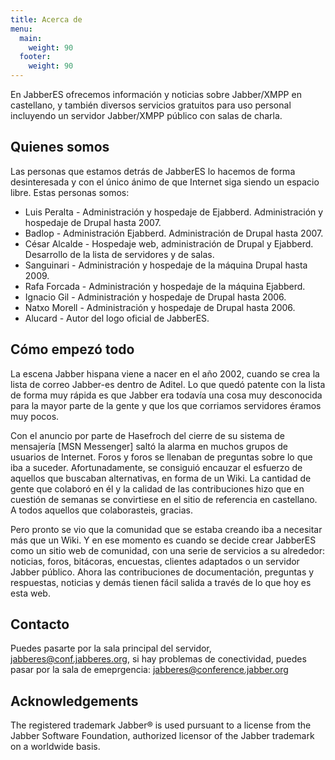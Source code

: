 ```yaml
---
title: Acerca de
menu:
  main:
    weight: 90
  footer:
    weight: 90
---
```


En JabberES ofrecemos información y noticias sobre Jabber/XMPP en castellano, y también diversos servicios gratuitos para uso personal incluyendo un servidor Jabber/XMPP público con salas de charla.

## Quienes somos

Las personas que estamos detrás de JabberES lo hacemos de forma desinteresada y con el único ánimo de que Internet siga siendo un espacio libre. Estas personas somos:

- Luis Peralta - Administración y hospedaje de Ejabberd. Administración y hospedaje de Drupal hasta 2007.
- Badlop - Administración Ejabberd. Administración de Drupal hasta 2007.
- César Alcalde - Hospedaje web, administración de Drupal y Ejabberd. Desarrollo de la lista de servidores y de salas.
- Sanguinari - Administración y hospedaje de la máquina Drupal hasta 2009.
- Rafa Forcada - Administración y hospedaje de la máquina Ejabberd.
- Ignacio Gil - Administración y hospedaje de Drupal hasta 2006.
- Natxo Morell - Administración y hospedaje de Drupal hasta 2006.
- Alucard - Autor del logo oficial de JabberES.

## Cómo empezó todo

La escena Jabber hispana viene a nacer en el año 2002, cuando se crea la lista de correo Jabber-es dentro de Aditel. Lo que quedó patente con la lista de forma muy rápida es que Jabber era todavía una cosa muy desconocida para la mayor parte de la gente y que los que corriamos servidores éramos muy pocos.

Con el anuncio por parte de Hasefroch del cierre de su sistema de mensajería [MSN Messenger] saltó la alarma en muchos grupos de usuarios de Internet. Foros y foros se llenaban de preguntas sobre lo que iba a suceder. Afortunadamente, se consiguió encauzar el esfuerzo de aquellos que buscaban alternativas, en forma de un Wiki. La cantidad de gente que colaboró en él y la calidad de las contribuciones hizo que en cuestión de semanas se convirtiese en el sitio de referencia en castellano. A todos aquellos que colaborasteis, gracias.

Pero pronto se vio que la comunidad que se estaba creando iba a necesitar más que un Wiki. Y en ese momento es cuando se decide crear JabberES como un sitio web de comunidad, con una serie de servicios a su alrededor: noticias, foros, bitácoras, encuestas, clientes adaptados o un servidor Jabber público. Ahora las contribuciones de documentación, preguntas y respuestas, noticias y demás tienen fácil salida a través de lo que hoy es esta web.

## Contacto

Puedes pasarte por la sala principal del servidor, jabberes@conf.jabberes.org, si hay problemas de conectividad, puedes pasar por la sala de emeprgencia: jabberes@conference.jabber.org

## Acknowledgements

The registered trademark Jabber® is used pursuant to a license from the Jabber Software Foundation, authorized licensor of the Jabber trademark on a worldwide basis.
